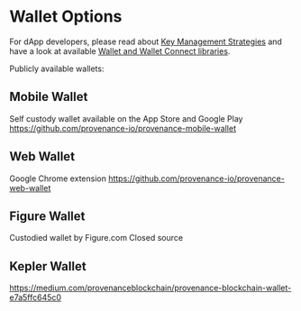 # Wallet Options

For dApp developers, please read about [Key Management Strategies](/docs/build/tutorials/key-management) and 
have a look at available [Wallet and Wallet Connect libraries](/docs/build/libraries#wallets-and-key-management).

Publicly available wallets:


## Mobile Wallet
Self custody wallet available on the App Store and Google Play
https://github.com/provenance-io/provenance-mobile-wallet

## Web Wallet
Google Chrome extension
https://github.com/provenance-io/provenance-web-wallet

## Figure Wallet
Custodied wallet by Figure.com
Closed source

## Kepler Wallet





https://medium.com/provenanceblockchain/provenance-blockchain-wallet-e7a5ffc645c0